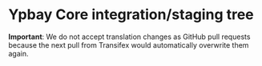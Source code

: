 Ypbay Core integration/staging tree
=====================================



**Important**: We do not accept translation changes as GitHub pull requests because the next
pull from Transifex would automatically overwrite them again.
